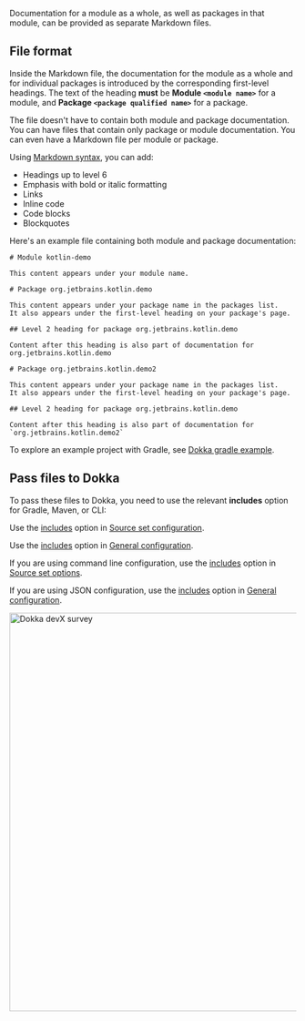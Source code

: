 [//]: # (title: Module documentation)

Documentation for a module as a whole, as well as packages in that module, can be provided as separate Markdown files.

## File format

Inside the Markdown file, the documentation for the module as a whole and for individual packages is introduced by the corresponding
first-level headings. The text of the heading **must** be **Module `<module name>`** for a module, and **Package `<package qualified name>`**
for a package. 

The file doesn't have to contain both module and package documentation. You can have files that contain only package or 
module documentation. You can even have a Markdown file per module or package.

Using [Markdown syntax](https://www.markdownguide.org/basic-syntax/), you can add:
* Headings up to level 6
* Emphasis with bold or italic formatting
* Links
* Inline code
* Code blocks
* Blockquotes

Here's an example file containing both module and package documentation:

```text
# Module kotlin-demo

This content appears under your module name.

# Package org.jetbrains.kotlin.demo

This content appears under your package name in the packages list.
It also appears under the first-level heading on your package's page.

## Level 2 heading for package org.jetbrains.kotlin.demo

Content after this heading is also part of documentation for org.jetbrains.kotlin.demo

# Package org.jetbrains.kotlin.demo2

This content appears under your package name in the packages list.
It also appears under the first-level heading on your package's page.

## Level 2 heading for package org.jetbrains.kotlin.demo

Content after this heading is also part of documentation for `org.jetbrains.kotlin.demo2`
```

To explore an example project with Gradle, see [Dokka gradle example](https://github.com/Kotlin/dokka/tree/master/examples/gradle/dokka-gradle-example).

## Pass files to Dokka

To pass these files to Dokka, you need to use the relevant **includes** option for Gradle, Maven, or CLI:

<tabs group="build-script">
<tab title="Gradle" group-key="gradle">

Use the [includes](dokka-gradle.md#includes) option in [Source set configuration](dokka-gradle.md#source-set-configuration).

</tab>

<tab title="Maven" group-key="mvn">

Use the [includes](dokka-maven.md#includes) option in [General configuration](dokka-maven.md#general-configuration).

</tab>

<tab title="CLI" group-key="cli">

If you are using command line configuration, use the [includes](dokka-cli.md#includes-cli) option in 
[Source set options](dokka-cli.md#source-set-options).

If you are using JSON configuration, use the [includes](dokka-cli.md#includes-json) option in 
[General configuration](dokka-cli.md#general-configuration).

</tab>
</tabs>

<a href="https://surveys.jetbrains.com/s3/dokka-survey">
   <img src="dokka-devx-survey-banner.png" width="700" alt="Dokka devX survey"/>
</a>
